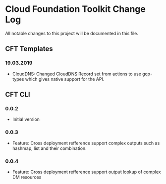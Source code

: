 # Cloud Foundation Toolkit Change Log

All notable changes to this project will be documented in this file.

## CFT Templates

### 19.03.2019

 - CloudDNS: Changed CloudDNS Record set from actions to use gcp-types which gives native support for the API.

## CFT CLI

### 0.0.2 

- Initial version

### 0.0.3

- Feature: Cross deployment refference support complex outputs such as hashmap, list and their combination. 

### 0.0.4

- Feature: Cross deployment refference support output lookup of complex DM resources 
